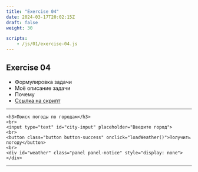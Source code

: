 ```yaml
---
title: "Exercise 04"
date: 2024-03-17T20:02:15Z
draft: false
weight: 30

scripts:
    - /js/01/exercise-04.js
---
```


## Exercise 04

* Формулировка задачи
* Моё описание задачи
* Почему
* [Ссылка на скрипт](/js/01/exercise-04.js)

---
    <h3>Поиск погоды по городам</h3>
    <br>
    <input type="text" id="city-input" placeholder="Введите город">
    <br>
    <button class="button button-success" onclick="loadWeather()">Получить погоду</button>
    <br>
    <div id="weather" class="panel panel-notice" style="display: none"></div>

---